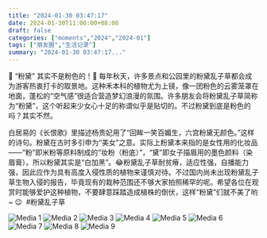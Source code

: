 ```yaml
---
title: "2024-01-30 03:47:17"
date: 2024-01-30T11:00:00+08:00
draft: false
categories: ["moments","2024","2024-01"]
tags: ["朋友圈","生活记录"]
summary: "2024-01-30 03:47:17..."
---
```


🩷 “粉黛” 其实不是粉色的！🩷
​
每年秋天，许多景点和公园里的粉黛乱子草都会成为游客热衷打卡的取景地。​这种禾本科的植物尤为上镜，像一团粉色的云雾笼罩在地面，蓬松的“空气感”很适合营造梦幻浪漫的氛围。许多朋友会将粉黛乱子草简称为“粉黛”，这个听起来少女心十足的称谓似乎是贴切的。不过粉黛到底是粉色的吗？其实不然。

白居易的《长恨歌》里描述杨贵妃用了“回眸一笑百媚生，六宫粉黛无颜色。”这样的诗句。粉黛在古时多引申为“美女”之意。实际上粉黛本来指的是女性用的化妆品——“粉”即米粉等原料制成的“妆粉（粉底）”，“黛”即女子描眉用的墨色颜料（染眉膏）。所以粉黛其实是“白加黑”。😂 
​
​粉黛乱子草耐贫瘠，适应性强，自播能力强，因此应作为具有高度入侵性质的植物来谨慎对待。不过国内尚未出现粉黛乱子草生物入侵的报告，毕竟现有的栽种范围还不够大家拍照稀罕的呢。希望各位在观赏时能够爱护这种植物，不要肆意踩踏造成植株的倒伏，这样“粉黛”们就不美了哟~ 😉
​
​#粉黛乱子草

![Media 1](/Moments/photos/2024-01-30/202401300347170.jpg)
![Media 2](/Moments/photos/2024-01-30/202401300347171.jpg)
![Media 3](/Moments/photos/2024-01-30/202401300347172.jpg)
![Media 4](/Moments/photos/2024-01-30/202401300347173.jpg)
![Media 5](/Moments/photos/2024-01-30/202401300347174.jpg)
![Media 6](/Moments/photos/2024-01-30/202401300347175.jpg)
![Media 7](/Moments/photos/2024-01-30/202401300347176.jpg)
![Media 8](/Moments/photos/2024-01-30/202401300347177.jpg)
![Media 9](/Moments/photos/2024-01-30/202401300347178.jpg)

